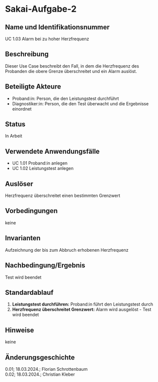 # Sakai-Aufgabe-2
## Name und Identifikationsnummer
UC 1.03 Alarm bei zu hoher Herzfrequenz
## Beschreibung
Dieser Use Case beschreibt den Fall, in dem die Herzfrequenz des Probanden die obere Grenze überschreitet und ein Alarm auslöst.
## Beteiligte Akteure
- Proband:in: Person, die den Leistungstest durchführt
- Diagnostiker:in: Person, die den Test überwacht und die Ergebnisse einordnet
## Status
In Arbeit
## Verwendete Anwendungsfälle
- UC 1.01 Proband:in anlegen
- UC 1.02 Leistungstest anlegen
## Auslöser
Herzfrequenz überschreitet einen bestimmten Grenzwert
## Vorbedingungen
keine
## Invarianten
Aufzeichnung der bis zum Abbruch erhobenen Herzfrequenz
## Nachbedingung/Ergebnis
Test wird beendet
## Standardablauf
1. **Leistungstest durchführen:** Proband:in führt den Leistungstest durch
2. **Herzfrequenz überschreitet Grenzwert:** Alarm wird ausgelöst - Test wird beendet
## Hinweise
keine
## Änderungsgeschichte
0.01; 18.03.2024.; Florian Schrottenbaum <br>
0.02; 18.03.2024.; Christian Kleber
